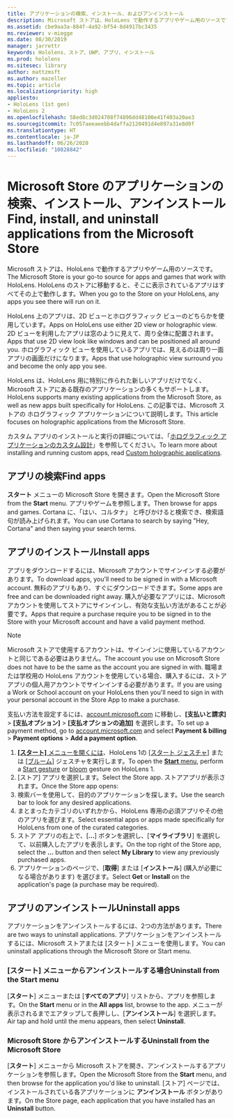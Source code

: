```yaml
---
title: アプリケーションの検索、インストール、およびアンインストール
description: Microsoft ストアは、HoloLens で動作するアプリやゲーム用のソースです。  Holographic アプリの検索、インストール、アンインストールの詳細については、こちらを参照してください。
ms.assetid: cbe9aa3a-884f-4a92-bf54-8d4917bc3435
ms.reviewer: v-miegge
ms.date: 08/30/2019
manager: jarrettr
keywords: Hololens、ストア、UWP、アプリ、インストール
ms.prod: hololens
ms.sitesec: library
author: mattzmsft
ms.author: mazeller
ms.topic: article
ms.localizationpriority: high
appliesto:
- HoloLens (1st gen)
- HoloLens 2
ms.openlocfilehash: 58ed8c3d024708f74896dd48100e41f403a20ae3
ms.sourcegitcommit: 7c057aeeaeebb4daffa2120491d4e897a31e8d0f
ms.translationtype: HT
ms.contentlocale: ja-JP
ms.lasthandoff: 06/26/2020
ms.locfileid: "10828842"
---
```

# <span data-ttu-id="734e4-105">Microsoft Store のアプリケーションの検索、インストール、アンインストール</span><span class="sxs-lookup"><span data-stu-id="734e4-105">Find, install, and uninstall applications from the Microsoft Store</span></span>

<span data-ttu-id="734e4-106">Microsoft ストアは、HoloLens で動作するアプリやゲーム用のソースです。</span><span class="sxs-lookup"><span data-stu-id="734e4-106">The Microsoft Store is your go-to source for apps and games that work with HoloLens.</span></span> <span data-ttu-id="734e4-107">HoloLens のストアに移動すると、そこに表示されているアプリはすべてその上で動作します。</span><span class="sxs-lookup"><span data-stu-id="734e4-107">When you go to the Store on your HoloLens, any apps you see there will run on it.</span></span>

<span data-ttu-id="734e4-108">HoloLens 上のアプリは、2D ビューとホログラフィック ビューのどちらかを使用しています。</span><span class="sxs-lookup"><span data-stu-id="734e4-108">Apps on HoloLens use either 2D view or holographic view.</span></span> <span data-ttu-id="734e4-109">2D ビューを利用したアプリは窓のように見えて、周り全体に配置されます。</span><span class="sxs-lookup"><span data-stu-id="734e4-109">Apps that use 2D view look like windows and can be positioned all around you.</span></span> <span data-ttu-id="734e4-110">ホログラフィック ビューを使用しているアプリでは、見えるのは周り一面アプリの画面だけになります。</span><span class="sxs-lookup"><span data-stu-id="734e4-110">Apps that use holographic view surround you and become the only app you see.</span></span>

<span data-ttu-id="734e4-111">HoloLens は、HoloLens 用に特別に作られた新しいアプリだけでなく、Microsoft ストアにある既存のアプリケーションの多くもサポートします。</span><span class="sxs-lookup"><span data-stu-id="734e4-111">HoloLens supports many existing applications from the Microsoft Store, as well as new apps built specifically for HoloLens.</span></span>  <span data-ttu-id="734e4-112">この記事では、Microsoft ストアの ホログラフィック アプリケーションについて説明します。</span><span class="sxs-lookup"><span data-stu-id="734e4-112">This article focuses on holographic applications from the Microsoft Store.</span></span>

<span data-ttu-id="734e4-113">カスタム アプリのインストールと実行の詳細については、「[ホログラフィック アプリケーションのカスタム設計](holographic-custom-apps.md)」を参照してください。</span><span class="sxs-lookup"><span data-stu-id="734e4-113">To learn more about installing and running custom apps, read [Custom holographic applications](holographic-custom-apps.md).</span></span>

## <span data-ttu-id="734e4-114">アプリの検索</span><span class="sxs-lookup"><span data-stu-id="734e4-114">Find apps</span></span>

<span data-ttu-id="734e4-115">**スタート** メニューの Microsoft Store を開きます。</span><span class="sxs-lookup"><span data-stu-id="734e4-115">Open the Microsoft Store from the **Start** menu.</span></span> <span data-ttu-id="734e4-116">アプリやゲームを参照します。</span><span class="sxs-lookup"><span data-stu-id="734e4-116">Then browse for apps and games.</span></span> <span data-ttu-id="734e4-117">Cortana に、「はい、コルタナ」 と呼びかけると検索でき、検索語句が読み上げられます。</span><span class="sxs-lookup"><span data-stu-id="734e4-117">You can use Cortana to search by saying "Hey, Cortana" and then saying your search terms.</span></span>

## <span data-ttu-id="734e4-118">アプリのインストール</span><span class="sxs-lookup"><span data-stu-id="734e4-118">Install apps</span></span>

<span data-ttu-id="734e4-119">アプリをダウンロードするには、Microsoft アカウントでサインインする必要があります。</span><span class="sxs-lookup"><span data-stu-id="734e4-119">To download apps, you'll need to be signed in with a Microsoft account.</span></span> <span data-ttu-id="734e4-120">無料のアプリもあり、すぐにダウンロードできます。</span><span class="sxs-lookup"><span data-stu-id="734e4-120">Some apps are free and can be downloaded right away.</span></span> <span data-ttu-id="734e4-121">購入が必要なアプリには、Microsoft アカウントを使用してストアにサインインし、有効な支払い方法があることが必要です。</span><span class="sxs-lookup"><span data-stu-id="734e4-121">Apps that require a purchase require you to be signed in to the Store with your Microsoft account and have a valid payment method.</span></span>
> [!NOTE]
> <span data-ttu-id="734e4-122">Microsoft ストアで使用するアカウントは、サインインに使用しているアカウントと同じである必要はありません。</span><span class="sxs-lookup"><span data-stu-id="734e4-122">The account you use on Microsoft Store does not have to be the same as the account you are signed in with.</span></span> <span data-ttu-id="734e4-123">職場または学校用の HoloLens アカウントを使用している場合、購入するには、ストア アプリの個人用アカウントでサインインする必要があります。</span><span class="sxs-lookup"><span data-stu-id="734e4-123">If you are using a Work or School account on your HoloLens then you'll need to sign in with your personal account in the Store App to make a purchase.</span></span>

<span data-ttu-id="734e4-124">支払い方法を設定するには、[account.microsoft.com](https://account.microsoft.com/) に移動し、**[支払いと請求]** > **[支払オプション]** > **[支払オプションの追加]** を選択します。</span><span class="sxs-lookup"><span data-stu-id="734e4-124">To set up a payment method, go to [account.microsoft.com](https://account.microsoft.com/) and select **Payment & billing** > **Payment options** > **Add a payment option**.</span></span>

1. <span data-ttu-id="734e4-125">[**[スタート]** メニューを開くには](holographic-home.md)、HoloLens 1の [[スタート ジェスチャ]](https://docs.microsoft.com/hololens/hololens2-basic-usage#start-gesture) または [[ブルーム]](hololens1-basic-usage.md) ジェスチャを実行します。</span><span class="sxs-lookup"><span data-stu-id="734e4-125">To open the [**Start** menu](holographic-home.md), perform a [Start gesture](https://docs.microsoft.com/hololens/hololens2-basic-usage#start-gesture) or [bloom](hololens1-basic-usage.md) gesture on HoloLens 1.</span></span>
1. <span data-ttu-id="734e4-126">[ストア] アプリを選択します。</span><span class="sxs-lookup"><span data-stu-id="734e4-126">Select the Store app.</span></span> <span data-ttu-id="734e4-127">ストアアプリが表示されます。</span><span class="sxs-lookup"><span data-stu-id="734e4-127">Once the Store app opens:</span></span>
  1. <span data-ttu-id="734e4-128">検索バーを使用して、目的のアプリケーションを探します。</span><span class="sxs-lookup"><span data-stu-id="734e4-128">Use the search bar to look for any desired applications.</span></span> 
  1. <span data-ttu-id="734e4-129">まとまったカテゴリのいずれかから、HoloLens 専用の必須アプリやその他のアプリを選びます。</span><span class="sxs-lookup"><span data-stu-id="734e4-129">Select essential apps or apps made specifically for HoloLens from one of the curated categories.</span></span>
  1. <span data-ttu-id="734e4-130">ストア アプリの右上で、[**...**] ボタンを選択し、[**マイライブラリ**] を選択して、以前購入したアプリを表示します。</span><span class="sxs-lookup"><span data-stu-id="734e4-130">On the top right of the Store app, select the **...** button and then select **My Library** to view any previously purchased apps.</span></span>
1. <span data-ttu-id="734e4-131">アプリケーションのページで、[**取得**] または [**インストール**] (購入が必要になる場合があります) を選びます。</span><span class="sxs-lookup"><span data-stu-id="734e4-131">Select **Get** or **Install** on the application's page (a purchase may be required).</span></span>

## <span data-ttu-id="734e4-132">アプリのアンインストール</span><span class="sxs-lookup"><span data-stu-id="734e4-132">Uninstall apps</span></span>

<span data-ttu-id="734e4-133">アプリケーションをアンインストールするには、2つの方法があります。</span><span class="sxs-lookup"><span data-stu-id="734e4-133">There are two ways to uninstall applications.</span></span>  <span data-ttu-id="734e4-134">アプリケーションをアンインストールするには、Microsoft ストアまたは [スタート] メニューを使用します。</span><span class="sxs-lookup"><span data-stu-id="734e4-134">You can uninstall applications through the Microsoft Store or Start menu.</span></span>

### <span data-ttu-id="734e4-135">[スタート] メニューからアンインストールする場合</span><span class="sxs-lookup"><span data-stu-id="734e4-135">Uninstall from the Start menu</span></span>

<span data-ttu-id="734e4-136">[**スタート**] メニューまたは [**すべてのアプリ**] リストから、アプリを参照します。</span><span class="sxs-lookup"><span data-stu-id="734e4-136">On the **Start** menu or in the **All apps** list, browse to the app.</span></span> <span data-ttu-id="734e4-137">メニューが表示されるまでエアタップして長押しし、[**アンインストール**] を選択します。</span><span class="sxs-lookup"><span data-stu-id="734e4-137">Air tap and hold until the menu appears, then select **Uninstall**.</span></span>

### <span data-ttu-id="734e4-138">Microsoft Store からアンインストールする</span><span class="sxs-lookup"><span data-stu-id="734e4-138">Uninstall from the Microsoft Store</span></span>

<span data-ttu-id="734e4-139">[**スタート**] メニューから Microsoft ストアを開き、アンインストールするアプリケーションを参照します。</span><span class="sxs-lookup"><span data-stu-id="734e4-139">Open the Microsoft Store from the **Start** menu, and then browse for the application you'd like to uninstall.</span></span>  <span data-ttu-id="734e4-140">[ストア] ページでは、インストールされている各アプリケーションに **アンインストール** ボタンがあります。</span><span class="sxs-lookup"><span data-stu-id="734e4-140">On the Store page, each application that you have installed has an **Uninstall** button.</span></span>
